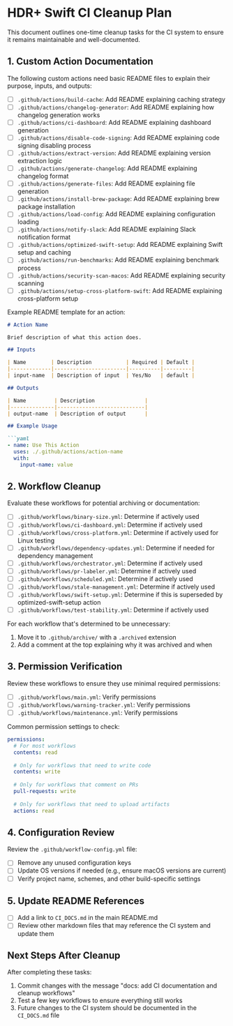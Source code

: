 # HDR+ Swift CI Cleanup Plan

This document outlines one-time cleanup tasks for the CI system to ensure it remains maintainable and well-documented.

## 1. Custom Action Documentation

The following custom actions need basic README files to explain their purpose, inputs, and outputs:

- [ ] `.github/actions/build-cache`: Add README explaining caching strategy
- [ ] `.github/actions/changelog-generator`: Add README explaining how changelog generation works  
- [ ] `.github/actions/ci-dashboard`: Add README explaining dashboard generation
- [ ] `.github/actions/disable-code-signing`: Add README explaining code signing disabling process
- [ ] `.github/actions/extract-version`: Add README explaining version extraction logic
- [ ] `.github/actions/generate-changelog`: Add README explaining changelog format
- [ ] `.github/actions/generate-files`: Add README explaining file generation
- [ ] `.github/actions/install-brew-package`: Add README explaining brew package installation
- [ ] `.github/actions/load-config`: Add README explaining configuration loading
- [ ] `.github/actions/notify-slack`: Add README explaining Slack notification format
- [ ] `.github/actions/optimized-swift-setup`: Add README explaining Swift setup and caching 
- [ ] `.github/actions/run-benchmarks`: Add README explaining benchmark process
- [ ] `.github/actions/security-scan-macos`: Add README explaining security scanning
- [ ] `.github/actions/setup-cross-platform-swift`: Add README explaining cross-platform setup

Example README template for an action:

```markdown
# Action Name

Brief description of what this action does.

## Inputs

| Name        | Description           | Required | Default |
|-------------|-----------------------|----------|---------|
| input-name  | Description of input  | Yes/No   | default |

## Outputs

| Name         | Description                |
|--------------|----------------------------|
| output-name  | Description of output      |

## Example Usage

```yaml
- name: Use This Action
  uses: ./.github/actions/action-name
  with:
    input-name: value
```

## 2. Workflow Cleanup

Evaluate these workflows for potential archiving or documentation:

- [ ] `.github/workflows/binary-size.yml`: Determine if actively used
- [ ] `.github/workflows/ci-dashboard.yml`: Determine if actively used
- [ ] `.github/workflows/cross-platform.yml`: Determine if actively used for Linux testing
- [ ] `.github/workflows/dependency-updates.yml`: Determine if needed for dependency management
- [ ] `.github/workflows/orchestrator.yml`: Determine if actively used
- [ ] `.github/workflows/pr-labeler.yml`: Determine if actively used
- [ ] `.github/workflows/scheduled.yml`: Determine if actively used
- [ ] `.github/workflows/stale-management.yml`: Determine if actively used
- [ ] `.github/workflows/swift-setup.yml`: Determine if this is superseded by optimized-swift-setup action
- [ ] `.github/workflows/test-stability.yml`: Determine if actively used

For each workflow that's determined to be unnecessary:
1. Move it to `.github/archive/` with a `.archived` extension
2. Add a comment at the top explaining why it was archived and when

## 3. Permission Verification

Review these workflows to ensure they use minimal required permissions:

- [ ] `.github/workflows/main.yml`: Verify permissions
- [ ] `.github/workflows/warning-tracker.yml`: Verify permissions
- [ ] `.github/workflows/maintenance.yml`: Verify permissions

Common permission settings to check:
```yaml
permissions:
  # For most workflows
  contents: read
  
  # Only for workflows that need to write code
  contents: write  
  
  # Only for workflows that comment on PRs
  pull-requests: write
  
  # Only for workflows that need to upload artifacts
  actions: read
```

## 4. Configuration Review

Review the `.github/workflow-config.yml` file:

- [ ] Remove any unused configuration keys
- [ ] Update OS versions if needed (e.g., ensure macOS versions are current)
- [ ] Verify project name, schemes, and other build-specific settings

## 5. Update README References

- [ ] Add a link to `CI_DOCS.md` in the main README.md
- [ ] Review other markdown files that may reference the CI system and update them

## Next Steps After Cleanup

After completing these tasks:

1. Commit changes with the message "docs: add CI documentation and cleanup workflows"
2. Test a few key workflows to ensure everything still works
3. Future changes to the CI system should be documented in the `CI_DOCS.md` file 